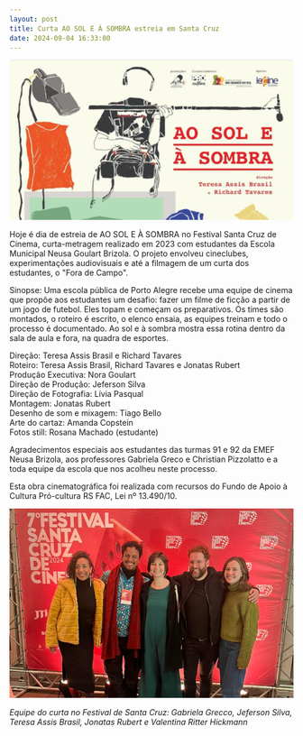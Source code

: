 ```yaml
---
layout: post
title: Curta AO SOL E À SOMBRA estreia em Santa Cruz
date: 2024-09-04 16:33:00
---
```

![](/uploads/sol-somb-cart.jpg)

Hoje é dia de estreia de AO SOL E À SOMBRA no Festival Santa Cruz de Cinema, curta-metragem realizado em 2023 com estudantes da Escola Municipal Neusa Goulart Brizola. O projeto envolveu cineclubes, experimentações audiovisuais e até a filmagem de um curta dos estudantes, o "Fora de Campo".

Sinopse: Uma escola pública de Porto Alegre recebe uma equipe de cinema que propõe aos estudantes um desafio: fazer um filme de ficção a partir de um jogo de futebol. Eles topam e começam os preparativos. Os times são montados, o roteiro é escrito, o elenco ensaia, as equipes treinam e todo o processo é documentado. Ao sol e à sombra mostra essa rotina dentro da sala de aula e fora, na quadra de esportes.

Direção: Teresa Assis Brasil e Richard Tavares \
Roteiro: Teresa Assis Brasil, Richard Tavares e Jonatas Rubert\
Produção Executiva: Nora Goulart\
Direção de Produção: Jeferson Silva\
Direção de Fotografia: Lívia Pasqual\
Montagem: Jonatas Rubert\
Desenho de som e mixagem: Tiago Bello\
Arte do cartaz: Amanda Copstein\
Fotos still: Rosana Machado (estudante)

Agradecimentos especiais aos estudantes das turmas 91 e 92 da EMEF Neusa Brizola, aos professores Gabriela Greco e Christian Pizzolatto e a toda equipe da escola que nos acolheu neste processo.

Esta obra cinematográfica foi realizada com recursos do Fundo de Apoio à Cultura Pró-cultura RS FAC, Lei nº 13.490/10.

![](/uploads/asas-s-cruz.jpg)

*Equipe do curta no Festival de Santa Cruz: Gabriela Grecco, Jeferson Silva, Teresa Assis Brasil, Jonatas Rubert e Valentina Ritter Hickmann*
